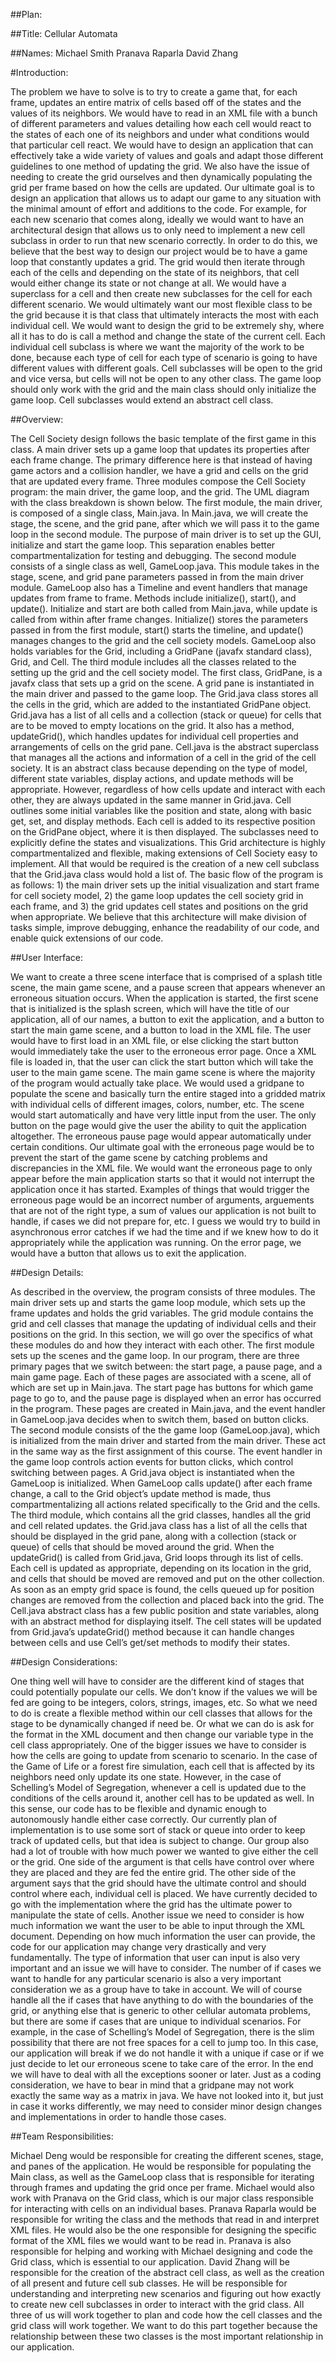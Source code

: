 ﻿##Plan:


##Title:
Cellular Automata


##Names:
Michael Smith
Pranava Raparla
David Zhang


#Introduction:


The problem we have to solve is to try to create a game that, for each frame, updates an entire matrix of cells based off of the states and the values of its neighbors. We would have to read in an XML file with a bunch of different parameters and values detailing how each cell would react to the states of each one of its neighbors and under what conditions would that particular cell react. We would have to design an application that can effectively take a wide variety of values and goals and adapt those different guidelines to one method of updating the grid. We also have the issue of needing to create the grid ourselves and then dynamically populating the grid per frame based on how the cells are updated.
Our ultimate goal is to design an application that allows us to adapt our game to any situation with the minimal amount of effort and additions to the code. For example, for each new scenario that comes along, ideally we would want to have an architectural design that allows us to only need to implement a new cell subclass in order to run that new scenario correctly. In order to do this, we believe that the best way to design our project would be to have a game loop that constantly updates a grid. The grid would then iterate through each of the cells and depending on the state of its neighbors, that cell would either change its state or not change at all. We would have a superclass for a cell and then create new subclasses for the cell for each different scenario.
We would ultimately want our most flexible class to be the grid because it is that class that ultimately interacts the most with each individual cell. We would want to design the grid to be extremely shy, where all it has to do is call a method and change the state of the current cell. Each individual cell subclass is where we want the majority of the work to be done, because each type of cell for each type of scenario is going to have different values with different goals.  Cell subclasses will be open to the grid and vice versa, but cells will not be open to any other class. The game loop should only work with the grid and the main class should only initialize the game loop. Cell subclasses would extend an abstract cell class.


##Overview:


The Cell Society design follows the basic template of the first game in this class. A main driver sets up a game loop that updates its properties after each frame change. The primary difference here is that instead of having game actors and a collision handler, we have a grid and cells on the grid that are updated every frame. Three modules compose the Cell Society program: the main driver, the game loop, and the grid. The UML diagram with the class breakdown is shown below.
The first module, the main driver, is composed of a single class, Main.java. In Main.java, we will create the stage, the scene, and the grid pane, after which we will pass it to the game loop in the second module. The purpose of main driver is to set up the GUI, initialize and start the game loop. This separation enables better compartmentalization for testing and debugging.
The second module consists of a single class as well, GameLoop.java. This module takes in the stage, scene, and grid pane parameters passed in from the main driver module. GameLoop also has a Timeline and event handlers that manage updates from frame to frame. Methods include initialize(), start(), and update(). Initialize and start are both called from Main.java, while update is called from within after frame changes. Initialize() stores the parameters passed in from the first module, start() starts the timeline, and update() manages changes to the grid and the cell society models. GameLoop also holds variables for the Grid, including a GridPane (javafx standard class), Grid, and Cell.
The third module includes all the classes related to the setting up the grid and the cell society model. The first class, GridPane, is a javafx class that sets up a grid on the scene. A grid pane is instantiated in the main driver and passed to the game loop. The Grid.java class stores all the cells in the grid, which are added to the instantiated GridPane object. Grid.java has a list of all cells and a collection (stack or queue) for cells that are to be moved to empty locations on the grid. It also has a method, updateGrid(), which handles updates for individual cell properties and arrangements of cells on the grid pane. Cell.java is the abstract superclass that manages all the actions and information of a cell in the grid of the cell society. It is an abstract class because depending on the type of model, different state variables, display actions, and update methods will be appropriate. However, regardless of how cells update and interact with each other, they are always updated in the same manner in Grid.java. Cell outlines some initial variables like the position and state, along with basic get, set, and display methods. Each cell is added to its respective position on the GridPane object, where it is then displayed. The subclasses need to explicitly define the states and visualizations. This Grid architecture is highly compartmentalized and flexible, making extensions of Cell Society easy to implement. All that would be required is the creation of a new cell subclass that the Grid.java class would hold a list of.
The basic flow of the program is as follows: 1) the main driver sets up the initial visualization and start frame for cell society model, 2) the game loop updates the cell society grid in each frame, and 3) the grid updates cell states and positions on the grid when appropriate. We believe that this architecture will make division of tasks simple, improve debugging, enhance the readability of our code, and enable quick extensions of our code.



##User Interface:


We want to create a three scene interface that is comprised of a splash title scene, the main game scene, and a pause screen that appears whenever an erroneous situation occurs. When the application is started, the first scene that is initialized is the splash screen, which will have the title of our application, all of our names, a button to exit the application, and a button to start the main game scene, and a button to load in the XML file. The user would have to first load in an XML file, or else clicking the start button would immediately take the user to the erroneous error page. Once a XML file is loaded in, that the user can click the start button which will take the user to the main game scene. 
The main game scene is where the majority of the program would actually take place. We would used a gridpane to populate the scene and basically turn the entire staged into a gridded matrix with individual cells of different images, colors, number, etc. The scene would start automatically and have very little input from the user. The only button on the page would give the user the ability to quit the application altogether. 
The erroneous pause page would appear automatically under certain conditions. Our ultimate goal with the erroneous page would be to prevent the start of the game scene by catching problems and discrepancies in the  XML file. We would want the erroneous page to only appear before the main application starts so that it would not interrupt the application once it has started. Examples of things that would trigger the erroneous page would be an incorrect number of arguments, arguements that are not of the right type, a sum of values our application is not built to handle, if cases we did not prepare for, etc. I guess we would try to build in asynchronous error catches if we had the time and if we knew how to do it appropriately while the application was running. On the error page, we would have a button that allows us to exit the application.




##Design Details:


As described in the overview, the program consists of three modules. The main driver sets up and starts the game loop module, which sets up the frame updates and holds the grid variables. The grid module contains the grid and cell classes that manage the updating of individual cells and their positions on the grid. In this section, we will go over the specifics of what these modules do and how they interact with each other.
The first module sets up the scenes and the game loop. In our program, there are three primary pages that we switch between: the start page, a pause page, and a main game page. Each of these pages are associated with a scene, all of which are set up in Main.java. The start page has buttons for which game page to go to, and the pause page is displayed when an error has occurred in the program. These pages are created in Main.java, and the event handler in GameLoop.java decides when to switch them, based on button clicks.
The second module consists of the the game loop (GameLoop.java), which is initialized from the main driver and started from the main driver. These act in the same way as the first assignment of this course. The event handler in the game loop controls action events for button clicks, which control switching between pages. A Grid.java object is instantiated when the GameLoop is initialized. When GameLoop calls update() after each frame change, a call to the Grid object’s update method is made, thus compartmentalizing all actions related specifically to the Grid and the cells.
The third module, which contains all the grid classes, handles all the grid and cell related updates. the Grid.java class has a list of all the cells that should be displayed in the grid pane, along with a collection (stack or queue) of cells that should be moved around the grid. When the updateGrid() is called from Grid.java, Grid loops through its list of cells. Each cell is updated as appropriate, depending on its location in the grid, and cells that should be moved are removed and put on the other collection. As soon as an empty grid space is found, the cells queued up for position changes are removed from the collection and placed back into the grid. The Cell.java abstract class has a few public position and state variables, along with an abstract method for displaying itself. The cell states will be updated from Grid.java’s updateGrid() method because it can handle changes between cells and use Cell’s get/set methods to modify their states.


##Design Considerations:


One thing well will have to consider are the different kind of stages that could potentially populate our cells. We don’t know if the values we will be fed are going to be integers, colors, strings, images, etc. So what we need to do is create a flexible method within our cell classes that allows for the stage to be dynamically changed if need be. Or what we can do is ask for the format in the XML document and then change our variable type in the cell class appropriately. 
One of the bigger issues we have to consider is how the cells are going to update from scenario to scenario. In the case of the Game of Life or a forest fire simulation, each cell that is affected by its neighbors need only update its one state. However, in the case of Schelling’s Model of Segregation, whenever a cell is updated due to the conditions of the cells around it, another cell has to be updated as well. In this sense, our code has to be flexible and dynamic enough to autonomously handle either case correctly. Our currently plan of implementation is to use some sort of stack or queue into order to keep track of updated cells, but that idea is subject to change. 
Our group also had a lot of trouble with how much power we wanted to give either the cell or the grid. One side of the argument is that cells have control over where they are placed and they are fed the entire grid. The other side of the argument says that the grid should have the ultimate control and should control where each, individual cell is placed. We have currently decided to go with the implementation where the grid has the ultimate power to manipulate the state of cells. 
Another issue we need to consider is how much information we want the user to be able to input through the XML document. Depending on how much information the user can provide, the code for our application may change very drastically and very fundamentally. The type of information that user can input is also very important and an issue we will have to consider. 
The number of if cases we want to handle for any particular scenario is also a very important consideration we as a group have to take in account. We will of course handle all the if cases that have anything to do with the boundaries of the grid, or anything else that is generic to other cellular automata problems, but there are some if cases that are unique to individual scenarios. For example, in the case of Schelling’s Model of Segregation, there is the slim possibility that there are not free spaces for a cell to jump too. In this case, our application will break if we do not handle it with a unique if case or if we just decide to let our erroneous scene to take care of the error. In the end we will have to deal with all the exceptions sooner or later.
Just as a coding consideration, we have to bear in mind that a gridpane may not work exactly the same way as a matrix in java. We have not looked into it, but just in case it works differently, we may need to consider minor design changes and implementations in order to handle those cases. 


##Team Responsibilities:


Michael Deng would be responsible for creating the different scenes, stage, and panes of the application. He would be responsible for populating the Main class, as well as the GameLoop class that is responsible for iterating through frames and updating the grid once per frame. Michael would also work with Pranava on the Grid class, which is our major class responsible for interacting with cells on an individual bases. 
Pranava Raparla would be responsible for writing the class and the methods that read in and interpret XML files. He would also be the one responsible for designing the specific format of the XML files we would want to be read in. Pranava is also responsible for helping and working with Michael designing and code the Grid class, which is essential to our application. 
David Zhang will be responsible for the creation of the abstract cell class, as well as the creation of all present and future cell sub classes. He will be responsible for understanding and interpreting new scenarios and figuring out how exactly to create new cell subclasses in order to interact with the grid class.
All three of us will work together to plan and code how the cell classes and the grid class will work together. We want to do this part together because the relationship between these two classes is the most important relationship in our application.